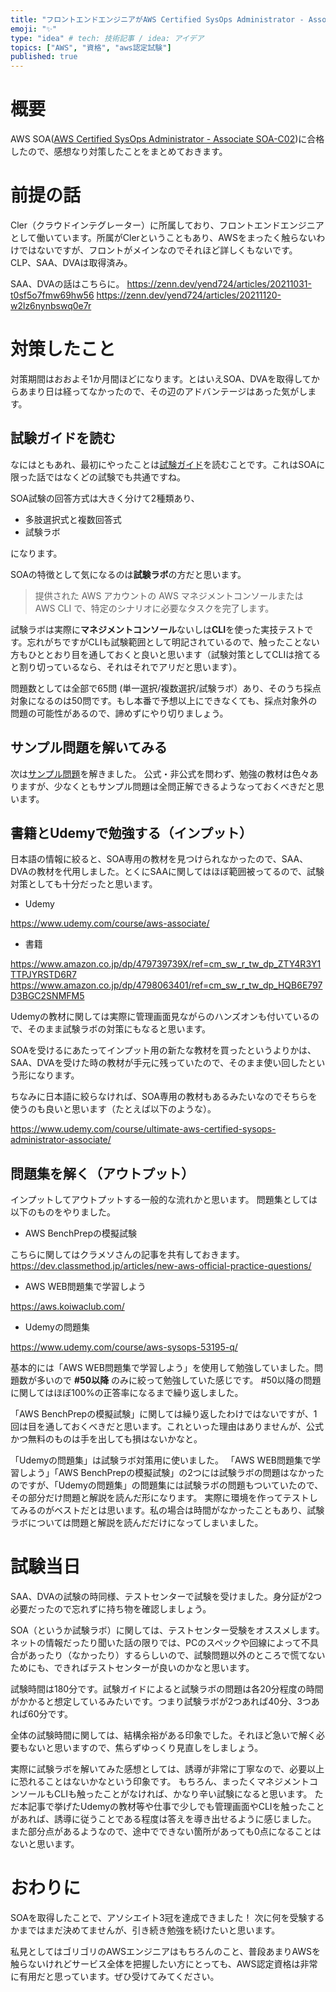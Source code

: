 ```yaml
---
title: "フロントエンドエンジニアがAWS Certified SysOps Administrator - Associateに合格した話"
emoji: "✨"
type: "idea" # tech: 技術記事 / idea: アイデア
topics: ["AWS", "資格", "aws認定試験"]
published: true
---
```


# 概要

AWS SOA([AWS Certified SysOps Administrator - Associate SOA-C02](https://aws.amazon.com/jp/certification/certified-sysops-admin-associate/))に合格したので、感想なり対策したことをまとめておきます。

# 前提の話

Cler（クラウドインテグレーター）に所属しており、フロントエンドエンジニアとして働いています。所属がClerということもあり、AWSをまったく触らないわけではないですが、フロントがメインなのでそれほど詳しくもないです。
CLP、SAA、DVAは取得済み。

SAA、DVAの話はこちらに。
https://zenn.dev/yend724/articles/20211031-t0sf5o7fmw69hw56
https://zenn.dev/yend724/articles/20211120-w2lz6nynbswq0e7r

# 対策したこと

対策期間はおおよそ1か月間ほどになります。とはいえSOA、DVAを取得してからあまり日は経ってなかったので、その辺のアドバンテージはあった気がします。

## 試験ガイドを読む

なにはともあれ、最初にやったことは[試験ガイド](https://d1.awsstatic.com/ja_JP/training-and-certification/docs-sysops-associate/AWS-Certified-SysOps-Administrator-Associate_Exam-Guide.pdf)を読むことです。これはSOAに限った話ではなくどの試験でも共通ですね。

SOA試験の回答方式は大きく分けて2種類あり、

- 多肢選択式と複数回答式
- 試験ラボ

になります。

SOAの特徴として気になるのは**試験ラボ**の方だと思います。

> 提供された AWS アカウントの AWS マネジメントコンソールまたは AWS CLI で、特定のシナリオに必要なタスクを完了します。

試験ラボは実際に**マネジメントコンソール**ないしは**CLI**を使った実技テストです。忘れがちですがCLIも試験範囲として明記されているので、触ったことない方もひととおり目を通しておくと良いと思います（試験対策としてCLIは捨てると割り切っているなら、それはそれでアリだと思います）。

問題数としては全部で65問 (単一選択/複数選択/試験ラボ）あり、そのうち採点対象になるのは50問です。もし本番で予想以上にできなくても、採点対象外の問題の可能性があるので、諦めずにやり切りましょう。

## サンプル問題を解いてみる

次は[サンプル問題](https://d1.awsstatic.com/ja_JP/training-and-certification/docs-sysops-associate/AWS-Certified-SysOps-Administrator-Associate_Sample-Questions.pdf)を解きました。
公式・非公式を問わず、勉強の教材は色々ありますが、少なくともサンプル問題は全問正解できるようなっておくべきだと思います。

## 書籍とUdemyで勉強する（インプット）

日本語の情報に絞ると、SOA専用の教材を見つけられなかったので、SAA、DVAの教材を代用しました。とくにSAAに関してはほぼ範囲被ってるので、試験対策としても十分だったと思います。

- Udemy

https://www.udemy.com/course/aws-associate/

- 書籍

https://www.amazon.co.jp/dp/479739739X/ref=cm_sw_r_tw_dp_ZTY4R3Y1TTPJYRSTD6R7
https://www.amazon.co.jp/dp/4798063401/ref=cm_sw_r_tw_dp_HQB6E797D3BGC2SNMFM5

Udemyの教材に関しては実際に管理画面見ながらのハンズオンも付いているので、そのまま試験ラボの対策にもなると思います。

SOAを受けるにあたってインプット用の新たな教材を買ったというよりかは、SAA、DVAを受けた時の教材が手元に残っていたので、そのまま使い回したという形になります。

ちなみに日本語に絞らなければ、SOA専用の教材もあるみたいなのでそちらを使うのも良いと思います（たとえば以下のような）。

https://www.udemy.com/course/ultimate-aws-certified-sysops-administrator-associate/

## 問題集を解く（アウトプット）

インプットしてアウトプットする一般的な流れかと思います。
問題集としては以下のものをやりました。

- AWS BenchPrepの模擬試験

こちらに関してはクラメソさんの記事を共有しておきます。
https://dev.classmethod.jp/articles/new-aws-official-practice-questions/

- AWS WEB問題集で学習しよう

https://aws.koiwaclub.com/

- Udemyの問題集

https://www.udemy.com/course/aws-sysops-53195-q/


基本的には「AWS WEB問題集で学習しよう」を使用して勉強していました。問題数が多いので **#50以降** のみに絞って勉強していた感じです。
#50以降の問題に関してはほぼ100%の正答率になるまで繰り返しました。

「AWS BenchPrepの模擬試験」に関しては繰り返したわけではないですが、1回は目を通しておくべきだと思います。これといった理由はありませんが、公式かつ無料のものは手を出しても損はないかなと。

「Udemyの問題集」は試験ラボ対策用に使いました。
「AWS WEB問題集で学習しよう」「AWS BenchPrepの模擬試験」の2つには試験ラボの問題はなかったのですが、「Udemyの問題集」の問題集には試験ラボの問題もついていたので、その部分だけ問題と解説を読んだ形になります。
実際に環境を作ってテストしてみるのがベストだとは思います。私の場合は時間がなかったこともあり、試験ラボについては問題と解説を読んだだけになってしまいました。

# 試験当日

SAA、DVAの試験の時同様、テストセンターで試験を受けました。身分証が2つ必要だったので忘れずに持ち物を確認しましょう。

SOA（というか試験ラボ）に関しては、テストセンター受験をオススメします。ネットの情報だったり聞いた話の限りでは、PCのスペックや回線によって不具合があったり（なかったり）するらしいので、試験問題以外のところで慌てないためにも、できればテストセンターが良いのかなと思います。

試験時間は180分です。試験ガイドによると試験ラボの問題は各20分程度の時間がかかると想定しているみたいです。つまり試験ラボが2つあれば40分、3つあれば60分です。

全体の試験時間に関しては、結構余裕がある印象でした。それほど急いで解く必要もないと思いますので、焦らずゆっくり見直しをしましょう。

実際に試験ラボを解いてみた感想としては、誘導が非常に丁寧なので、必要以上に恐れることはないかなという印象です。
もちろん、まったくマネジメントコンソールもCLIも触ったことがなければ、かなり辛い試験になると思います。
ただ本記事で挙げたUdemyの教材等や仕事で少しでも管理画面やCLIを触ったことがあれば、誘導に従うことである程度は答えを導き出せるように感じました。
また部分点があるようなので、途中でできない箇所があっても0点になることはないと思います。


# おわりに

SOAを取得したことで、アソシエイト3冠を達成できました！
次に何を受験するかまではまだ決めてませんが、引き続き勉強を続けたいと思います。

私見としてはゴリゴリのAWSエンジニアはもちろんのこと、普段あまりAWSを触らないけれどサービス全体を把握したい方にとっても、AWS認定資格は非常に有用だと思っています。ぜひ受けてみてください。